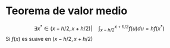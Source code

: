 # Teorema de valor medio
$$\exists x^*\in(x-h/2,x+h/2)|\quad \int_{x-h/2}^{x+h/2}f(u)du = hf(x^*)$$
Si $f(x)$ es suave en $(x-h/2,x+h/2)$